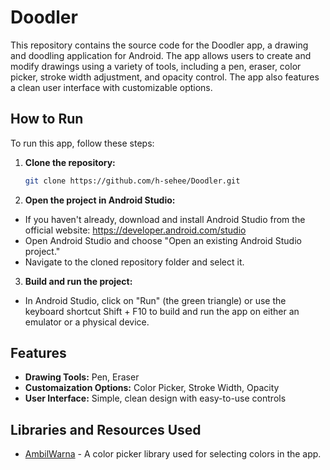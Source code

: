 # Doodler

This repository contains the source code for the Doodler app, a drawing and doodling application for Android. The app allows users to create and modify drawings using a variety of tools, including a pen, eraser, color picker, stroke width adjustment, and opacity control. The app also features a clean user interface with customizable options.

## How to Run

To run this app, follow these steps:

1. **Clone the repository:**
   ```bash
   git clone https://github.com/h-sehee/Doodler.git
2. **Open the project in Android Studio:**
- If you haven't already, download and install Android Studio from the official website: https://developer.android.com/studio
- Open Android Studio and choose "Open an existing Android Studio project."
- Navigate to the cloned repository folder and select it.
3. **Build and run the project:**
- In Android Studio, click on "Run" (the green triangle) or use the keyboard shortcut Shift + F10 to build and run the app on either an emulator or a physical device.

## Features
- **Drawing Tools:** Pen, Eraser
- **Customaization Options:** Color Picker, Stroke Width, Opacity
- **User Interface:** Simple, clean design with easy-to-use controls

## Libraries and Resources Used
- [AmbilWarna](https://github.com/yukuku/ambilwarna) - A color picker library used for selecting colors in the app.